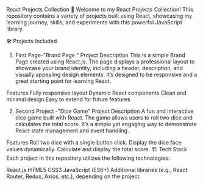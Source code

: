 React Projects Collection 🚀
Welcome to my React Projects Collection! This repository contains a variety of projects built using React, showcasing my learning journey, skills, and experiments with this powerful JavaScript library.

🛠 Projects Included

1. First Page-"Brand Page "
Project Description
This is a simple Brand Page created using React.js. The page displays a professional layout to showcase your brand identity, including a header, description, and visually appealing design elements. It’s designed to be responsive and a great starting point for learning React.

Features
Fully responsive layout
Dynamic React components
Clean and minimal design
Easy to extend for future features





2. Second Project -"Dice Game" 
Project Description
A fun and interactive dice game built with React. The game allows users to roll two dice and calculates the total score. It’s a simple yet engaging way to demonstrate React state management and event handling.

Features
Roll two dice with a single button click.
Display the dice face values dynamically.
Calculate and display the total score.
🏗️ Tech Stack
Each project in this repository utilizes the following technologies:

React.js
HTML5
CSS3
JavaScript (ES6+)
Additional libraries (e.g., React Router, Redux, Axios, etc.), depending on the project.



